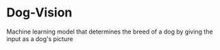 # Dog-Vision
Machine learning model that determines the breed of a dog by giving the input as a dog's picture
